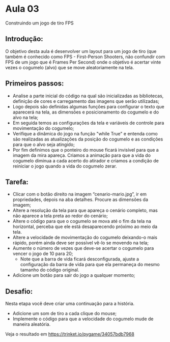 # Aula 03

Construindo um jogo de tiro FPS

## Introdução: 

O objetivo desta aula é desenvolver um layout para um jogo de tiro (que também é conhecido como FPS - First-Person Shooters, não confundir com FPS de um jogo que é Frames Per Second) onde o objetivo é acertar vinte vezes o cogumelo (alvo) que se move aleatoriamente na tela.

## Primeiros passos: 

  * Analise a parte inicial do código na qual são inicializadas as bibliotecas, definição de cores e carregamento das imagens que serão utilizadas;
  * Logo depois são definidas algumas funções para configurar o texto que aparecerá na tela, as dimensões e posicionamento do cogumelo e do alvo na tela;
  * Em seguida temos as configurações da tela e variáveis de controle para movimentação do cogumelo;
  * Verifique a dinâmica do jogo na função "while True" e entenda como são realizadas as atualizações da posição do cogumelo e as condições para que o alvo seja atingido;
  * Por fim definimos que o ponteiro do mouse ficará invisível para que a imagem da mira apareça. Criamos a animação para que a vida do cogumelo diminua a cada acerto do atirador e criamos a condição de reiniciar o jogo quando a vida do cogumelo zerar.

## Tarefa:

  * Clicar com o botão direito na imagem “cenario-mario.jpg”, ir em propriedades, depois na aba detalhes. Procure as dimensões da imagem;
  * Altere a resolução da tela para que apareça o cenário completo, mas não aparece a tela preta ao redor do cenário;
  * Altere o código para que o cogumelo se mova até o fim da tela na horizontal, perceba que ele está desaparecendo próximo ao meio da tela.
  * Altere a velocidade de movimentação do cogumelo deixando-o mais rápido, porém ainda deve ser possível vê-lo se movendo na tela;
  * Aumente o número de vezes que deve-se acertar o cogumelo para vencer o jogo de 10 para 20;
      * Note que a barra de vida ficará desconfigurada, ajuste a configuração da barra de vida para que ela permaneça do mesmo tamanho do código original.
  * Adicione um botão para sair do jogo a qualquer momento;

## Desafio:

Nesta etapa você deve criar uma continuação para a história.

* Adicione um som de tiro a cada clique do mouse;
* Implemente o código para que a velocidade do cogumelo mude de maneira aleatória.


Veja o resultado em https://trinket.io/pygame/34057bdb7968
